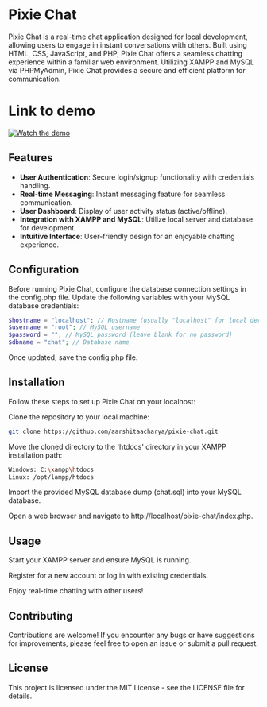 # Pixie Chat

Pixie Chat is a real-time chat application designed for local development, allowing users to engage in instant conversations with others. Built using HTML, CSS, JavaScript, and PHP, Pixie Chat offers a seamless chatting experience within a familiar web environment. Utilizing XAMPP and MySQL via PHPMyAdmin, Pixie Chat provides a secure and efficient platform for communication.

# Link to demo
[![Watch the demo](https://img.youtube.com/vi/jgQ431y84WA/hqdefault.jpg)](https://youtu.be/jgQ431y84WA)

## Features

- **User Authentication**: Secure login/signup functionality with credentials handling.
- **Real-time Messaging**: Instant messaging feature for seamless communication.
- **User Dashboard**: Display of user activity status (active/offline).
- **Integration with XAMPP and MySQL**: Utilize local server and database for development.
- **Intuitive Interface**: User-friendly design for an enjoyable chatting experience.

## Configuration
Before running Pixie Chat, configure the database connection settings in the config.php file. Update the following variables with your MySQL database credentials:

```php
$hostname = "localhost"; // Hostname (usually "localhost" for local development)
$username = "root"; // MySQL username
$password = ""; // MySQL password (leave blank for no password)
$dbname = "chat"; // Database name
```
Once updated, save the config.php file.

## Installation
Follow these steps to set up Pixie Chat on your localhost:

Clone the repository to your local machine:

```bash
git clone https://github.com/aarshitaacharya/pixie-chat.git
```
Move the cloned directory to the 'htdocs' directory in your XAMPP installation path:

```bash
Windows: C:\xampp\htdocs
Linux: /opt/lampp/htdocs
```
Import the provided MySQL database dump (chat.sql) into your MySQL database.

Open a web browser and navigate to http://localhost/pixie-chat/index.php.

## Usage
Start your XAMPP server and ensure MySQL is running.

Register for a new account or log in with existing credentials.

Enjoy real-time chatting with other users!

## Contributing
Contributions are welcome! If you encounter any bugs or have suggestions for improvements, please feel free to open an issue or submit a pull request.

## License
This project is licensed under the MIT License - see the LICENSE file for details.
